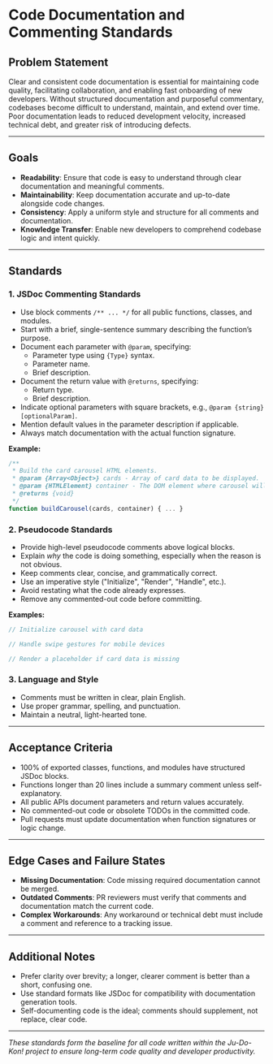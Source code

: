 # Code Documentation and Commenting Standards

## Problem Statement

Clear and consistent code documentation is essential for maintaining code quality, facilitating collaboration, and enabling fast onboarding of new developers. Without structured documentation and purposeful commentary, codebases become difficult to understand, maintain, and extend over time. Poor documentation leads to reduced development velocity, increased technical debt, and greater risk of introducing defects.

---

## Goals

- **Readability**: Ensure that code is easy to understand through clear documentation and meaningful comments.
- **Maintainability**: Keep documentation accurate and up-to-date alongside code changes.
- **Consistency**: Apply a uniform style and structure for all comments and documentation.
- **Knowledge Transfer**: Enable new developers to comprehend codebase logic and intent quickly.

---

## Standards

### 1. JSDoc Commenting Standards

- Use block comments `/** ... */` for all public functions, classes, and modules.
- Start with a brief, single-sentence summary describing the function’s purpose.
- Document each parameter with `@param`, specifying:
  - Parameter type using `{Type}` syntax.
  - Parameter name.
  - Brief description.
- Document the return value with `@returns`, specifying:
  - Return type.
  - Brief description.
- Indicate optional parameters with square brackets, e.g., `@param {string} [optionalParam]`.
- Mention default values in the parameter description if applicable.
- Always match documentation with the actual function signature.

**Example:**

```javascript
/**
 * Build the card carousel HTML elements.
 * @param {Array<Object>} cards - Array of card data to be displayed.
 * @param {HTMLElement} container - The DOM element where carousel will be injected.
 * @returns {void}
 */
function buildCarousel(cards, container) { ... }
```

### 2. Pseudocode Standards

- Provide high-level pseudocode comments above logical blocks.
- Explain *why* the code is doing something, especially when the reason is not obvious.
- Keep comments clear, concise, and grammatically correct.
- Use an imperative style ("Initialize", "Render", "Handle", etc.).
- Avoid restating what the code already expresses.
- Remove any commented-out code before committing.

**Examples:**

```javascript
// Initialize carousel with card data

// Handle swipe gestures for mobile devices

// Render a placeholder if card data is missing
```

### 3. Language and Style

- Comments must be written in clear, plain English.
- Use proper grammar, spelling, and punctuation.
- Maintain a neutral, light-hearted tone.

---

## Acceptance Criteria

- 100% of exported classes, functions, and modules have structured JSDoc blocks.
- Functions longer than 20 lines include a summary comment unless self-explanatory.
- All public APIs document parameters and return values accurately.
- No commented-out code or obsolete TODOs in the committed code.
- Pull requests must update documentation when function signatures or logic change.

---

## Edge Cases and Failure States

- **Missing Documentation**: Code missing required documentation cannot be merged.
- **Outdated Comments**: PR reviewers must verify that comments and documentation match the current code.
- **Complex Workarounds**: Any workaround or technical debt must include a comment and reference to a tracking issue.

---

## Additional Notes

- Prefer clarity over brevity; a longer, clearer comment is better than a short, confusing one.
- Use standard formats like JSDoc for compatibility with documentation generation tools.
- Self-documenting code is the ideal; comments should supplement, not replace, clear code.

---

*These standards form the baseline for all code written within the Ju-Do-Kon! project to ensure long-term code quality and developer productivity.*
